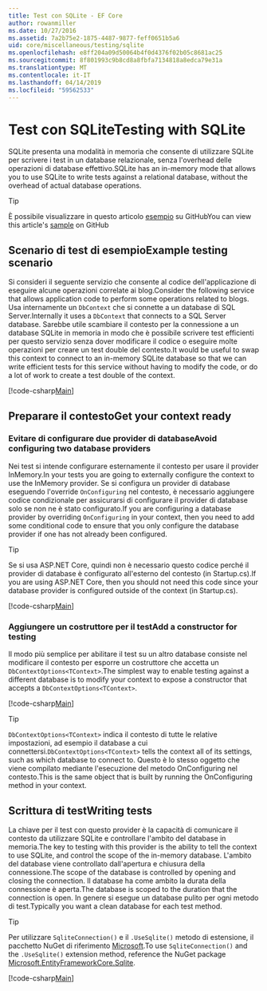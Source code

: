 ```yaml
---
title: Test con SQLite - EF Core
author: rowanmiller
ms.date: 10/27/2016
ms.assetid: 7a2b75e2-1875-4487-9877-feff0651b5a6
uid: core/miscellaneous/testing/sqlite
ms.openlocfilehash: e8ff204a09d50064b4f0d4376f02b05c8681ac25
ms.sourcegitcommit: 8f801993c9b8cd8a8fbfa7134818a8edca79e31a
ms.translationtype: MT
ms.contentlocale: it-IT
ms.lasthandoff: 04/14/2019
ms.locfileid: "59562533"
---
```

# <a name="testing-with-sqlite"></a><span data-ttu-id="073fd-102">Test con SQLite</span><span class="sxs-lookup"><span data-stu-id="073fd-102">Testing with SQLite</span></span>

<span data-ttu-id="073fd-103">SQLite presenta una modalità in memoria che consente di utilizzare SQLite per scrivere i test in un database relazionale, senza l'overhead delle operazioni di database effettivo.</span><span class="sxs-lookup"><span data-stu-id="073fd-103">SQLite has an in-memory mode that allows you to use SQLite to write tests against a relational database, without the overhead of actual database operations.</span></span>

> [!TIP]  
> <span data-ttu-id="073fd-104">È possibile visualizzare in questo articolo [esempio](https://github.com/aspnet/EntityFramework.Docs/tree/master/samples/core/Miscellaneous/Testing) su GitHub</span><span class="sxs-lookup"><span data-stu-id="073fd-104">You can view this article's [sample](https://github.com/aspnet/EntityFramework.Docs/tree/master/samples/core/Miscellaneous/Testing) on GitHub</span></span>

## <a name="example-testing-scenario"></a><span data-ttu-id="073fd-105">Scenario di test di esempio</span><span class="sxs-lookup"><span data-stu-id="073fd-105">Example testing scenario</span></span>

<span data-ttu-id="073fd-106">Si consideri il seguente servizio che consente al codice dell'applicazione di eseguire alcune operazioni correlate ai blog.</span><span class="sxs-lookup"><span data-stu-id="073fd-106">Consider the following service that allows application code to perform some operations related to blogs.</span></span> <span data-ttu-id="073fd-107">Usa internamente un `DbContext` che si connette a un database di SQL Server.</span><span class="sxs-lookup"><span data-stu-id="073fd-107">Internally it uses a `DbContext` that connects to a SQL Server database.</span></span> <span data-ttu-id="073fd-108">Sarebbe utile scambiare il contesto per la connessione a un database SQLite in memoria in modo che è possibile scrivere test efficienti per questo servizio senza dover modificare il codice o eseguire molte operazioni per creare un test double del contesto.</span><span class="sxs-lookup"><span data-stu-id="073fd-108">It would be useful to swap this context to connect to an in-memory SQLite database so that we can write efficient tests for this service without having to modify the code, or do a lot of work to create a test double of the context.</span></span>

[!code-csharp[Main](../../../../samples/core/Miscellaneous/Testing/BusinessLogic/BlogService.cs)]

## <a name="get-your-context-ready"></a><span data-ttu-id="073fd-109">Preparare il contesto</span><span class="sxs-lookup"><span data-stu-id="073fd-109">Get your context ready</span></span>

### <a name="avoid-configuring-two-database-providers"></a><span data-ttu-id="073fd-110">Evitare di configurare due provider di database</span><span class="sxs-lookup"><span data-stu-id="073fd-110">Avoid configuring two database providers</span></span>

<span data-ttu-id="073fd-111">Nei test si intende configurare esternamente il contesto per usare il provider InMemory.</span><span class="sxs-lookup"><span data-stu-id="073fd-111">In your tests you are going to externally configure the context to use the InMemory provider.</span></span> <span data-ttu-id="073fd-112">Se si configura un provider di database eseguendo l'override `OnConfiguring` nel contesto, è necessario aggiungere codice condizionale per assicurarsi di configurare il provider di database solo se non ne è stato configurato.</span><span class="sxs-lookup"><span data-stu-id="073fd-112">If you are configuring a database provider by overriding `OnConfiguring` in your context, then you need to add some conditional code to ensure that you only configure the database provider if one has not already been configured.</span></span>

> [!TIP]  
> <span data-ttu-id="073fd-113">Se si usa ASP.NET Core, quindi non è necessario questo codice perché il provider di database è configurato all'esterno del contesto (in Startup.cs).</span><span class="sxs-lookup"><span data-stu-id="073fd-113">If you are using ASP.NET Core, then you should not need this code since your database provider is configured outside of the context (in Startup.cs).</span></span>

[!code-csharp[Main](../../../../samples/core/Miscellaneous/Testing/BusinessLogic/BloggingContext.cs#OnConfiguring)]

### <a name="add-a-constructor-for-testing"></a><span data-ttu-id="073fd-114">Aggiungere un costruttore per il test</span><span class="sxs-lookup"><span data-stu-id="073fd-114">Add a constructor for testing</span></span>

<span data-ttu-id="073fd-115">Il modo più semplice per abilitare il test su un altro database consiste nel modificare il contesto per esporre un costruttore che accetta un `DbContextOptions<TContext>`.</span><span class="sxs-lookup"><span data-stu-id="073fd-115">The simplest way to enable testing against a different database is to modify your context to expose a constructor that accepts a `DbContextOptions<TContext>`.</span></span>

[!code-csharp[Main](../../../../samples/core/Miscellaneous/Testing/BusinessLogic/BloggingContext.cs#Constructors)]

> [!TIP]  
> <span data-ttu-id="073fd-116">`DbContextOptions<TContext>` indica il contesto di tutte le relative impostazioni, ad esempio il database a cui connettersi.</span><span class="sxs-lookup"><span data-stu-id="073fd-116">`DbContextOptions<TContext>` tells the context all of its settings, such as which database to connect to.</span></span> <span data-ttu-id="073fd-117">Questo è lo stesso oggetto che viene compilato mediante l'esecuzione del metodo OnConfiguring nel contesto.</span><span class="sxs-lookup"><span data-stu-id="073fd-117">This is the same object that is built by running the OnConfiguring method in your context.</span></span>

## <a name="writing-tests"></a><span data-ttu-id="073fd-118">Scrittura di test</span><span class="sxs-lookup"><span data-stu-id="073fd-118">Writing tests</span></span>

<span data-ttu-id="073fd-119">La chiave per il test con questo provider è la capacità di comunicare il contesto da utilizzare SQLite e controllare l'ambito del database in memoria.</span><span class="sxs-lookup"><span data-stu-id="073fd-119">The key to testing with this provider is the ability to tell the context to use SQLite, and control the scope of the in-memory database.</span></span> <span data-ttu-id="073fd-120">L'ambito del database viene controllato dall'apertura e chiusura della connessione.</span><span class="sxs-lookup"><span data-stu-id="073fd-120">The scope of the database is controlled by opening and closing the connection.</span></span> <span data-ttu-id="073fd-121">Il database ha come ambito la durata della connessione è aperta.</span><span class="sxs-lookup"><span data-stu-id="073fd-121">The database is scoped to the duration that the connection is open.</span></span> <span data-ttu-id="073fd-122">In genere si esegue un database pulito per ogni metodo di test.</span><span class="sxs-lookup"><span data-stu-id="073fd-122">Typically you want a clean database for each test method.</span></span>

>[!TIP]
> <span data-ttu-id="073fd-123">Per utilizzare `SqliteConnection()` e il `.UseSqlite()` metodo di estensione, il pacchetto NuGet di riferimento [Microsoft](https://www.nuget.org/packages/Microsoft.EntityFrameworkCore.Sqlite/).</span><span class="sxs-lookup"><span data-stu-id="073fd-123">To use `SqliteConnection()` and the `.UseSqlite()` extension method, reference the NuGet package [Microsoft.EntityFrameworkCore.Sqlite](https://www.nuget.org/packages/Microsoft.EntityFrameworkCore.Sqlite/).</span></span>

[!code-csharp[Main](../../../../samples/core/Miscellaneous/Testing/TestProject/SQLite/BlogServiceTests.cs)]
